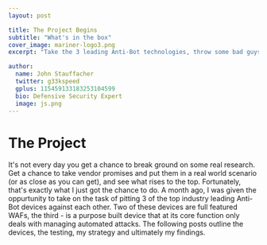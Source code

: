 ```yaml
---
layout: post

title: The Project Begins
subtitle: "What's in the box"
cover_image: mariner-logo3.png
excerpt: "Take the 3 leading Anti-Bot technologies, throw some bad guys at them -- see what happens. That is precisely what we did, and the results were surprising."

author:
  name: John Stauffacher
  twitter: g33kspeed
  gplus: 115459133183253104599
  bio: Defensive Security Expert
  image: js.png
---
```

# The Project
It's not every day you get a chance to break ground on some real research. Get a chance to take vendor promises and put them in a real world scenario (or as close as you can get), and see what rises to the top. Fortunately, that's exactly what I just got the chance to do. A month ago, I was given the oppurtunity to take on the task of pitting 3 of the top industry leading Anti-Bot devices against each other. Two of these devices are full featured WAFs, the third - is a purpose built device that at its core function only deals with managing automated attacks. The following posts outline the devices, the testing, my strategy and ultimately my findings. 
